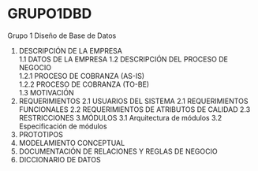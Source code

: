 # GRUPO1DBD
Grupo 1 Diseño de Base de Datos 

1. DESCRIPCIÓN DE LA EMPRESA	
	1.1 DATOS DE LA EMPRESA	
	1.2 DESCRIPCIÓN DEL PROCESO DE NEGOCIO 	
		1.2.1 PROCESO DE COBRANZA (AS-IS)	
		1.2.2 PROCESO DE COBRANZA (TO-BE)	
1.3 MOTIVACIÓN
2. REQUERIMIENTOS
	2.1 USUARIOS DEL SISTEMA
   	2.1 REQUERIMIENTOS FUNCIONALES
   	2.2 REQUERIMIENTOS DE ATRIBUTOS DE CALIDAD
   	2.3 RESTRICCIONES 
3.MÓDULOS
	3.1 Arquitectura de módulos
	3.2 Especificación de módulos
4. PROTOTIPOS
5. MODELAMIENTO CONCEPTUAL
6. DOCUMENTACIÓN DE RELACIONES Y REGLAS DE NEGOCIO
7. DICCIONARIO DE DATOS
